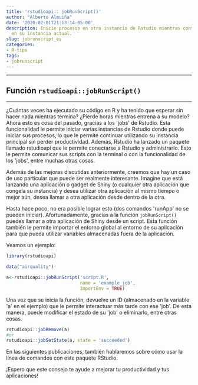 ```yaml
---
title: 'rstudioapi:: jobRunScript()'
author: "Alberto Almuiña"
date: '2020-02-01T21:13:14-05:00'
description: Inicie procesos en otra instancia de Rstudio mientras continúa trabajando
  en su instancia actual.
slug: jobrunscript_es
categories: 
- R-tips
tags: 
- jobrunscript
---
```


****
## Función `rstudioapi::jobRunScript()` 
****

¿Cuántas veces ha ejecutado su código en R y ha tenido que esperar sin hacer nada mientras termina? ¿Pierde horas mientras entrena a su modelo? Ahora esto es cosa del pasado, gracias a los 'jobs' de Rstudio. Esta funcionalidad le permite iniciar varias instancias de Rstudio donde puede iniciar sus procesos, lo que le permite continuar utilizando su instancia principal sin perder productividad.
Además, Rstudio ha lanzado un paquete llamado rstudioapi que le permite conectarse a Rstudio y administrarlo. Esto le permite comunicar sus scripts con la terminal o con la funcionalidad de los 'jobs', entre muchas otras cosas.

Además de las mejoras discutidas anteriormente, creemos que hay un caso de uso particular que puede ser realmente interesante. Imagine que está lanzando una aplicación o gadget de Shiny (o cualquier otra aplicación que congela su instancia) y desea utilizar otra aplicación al mismo tiempo o mejor aún, desea llamar a otra aplicación desde dentro de la otra.

Hasta hace poco, no era posible lograr esto (dos comandos 'runApp' no se pueden iniciar). Afortunadamente, gracias a la función `jobRunScript()` puedes llamar a otra aplicación de Shiny desde un script. Esta función también le permite importar el entorno global al entorno de su aplicación para que pueda utilizar variables almacenadas fuera de la aplicación.

Veamos un ejemplo:


```r
library(rstudioapi)

data("airquality")

a<-rstudioapi::jobRunScript('script.R',
                            name = 'example_job',
                            importEnv = TRUE)
```

Una vez que se inicia la función, devuelve un ID (almacenado en la variable 'a' en el ejemplo) que le permite interactuar más tarde con ese 'job'. De esta manera, puede modificar el estado de su 'job' o eliminarlo, entre otras cosas.


```r
rstudioapi::jobRemove(a)
#or
rstudioapi::jobSetState(a, state = 'succeeded')
```


En las siguientes publicaciones, también hablaremos sobre cómo usar la línea de comandos con este paquete RStudio.

¡Espero que este consejo te ayude a mejorar tu productividad y tus aplicaciones!
